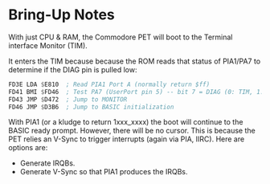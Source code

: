 # Bring-Up Notes

With just CPU & RAM, the Commodore PET will boot to the Terminal interface Monitor (TIM).

It enters the TIM because because the ROM reads that status of PIA1/PA7 to determine if the DIAG pin is pulled low:

```asm
FD3E LDA $E810  ; Read PIA1 Port A (normally return $ff)
FD41 BMI $FD46  ; Test PA7 (UserPort pin 5) -- bit 7 = DIAG (0: TIM, 1: BASIC)
FD43 JMP $D472  ; Jump to MONITOR
FD46 JMP $D3B6  ; Jump to BASIC initialization
```

With PIA1 (or a kludge to return 1xxx_xxxx) the boot will continue to the BASIC ready prompt.
However, there will be no cursor.
This is because the PET relies an V-Sync to trigger interrupts (again via PIA, IIRC).
Here are options are:
* Generate IRQBs.
* Generate V-Sync so that PIA1 produces the IRQBs.
